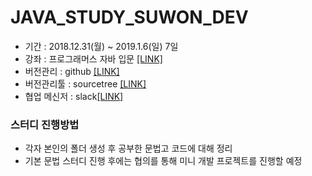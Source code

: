# JAVA_STUDY_SUWON_DEV

- 기간 : 2018.12.31(월) ~ 2019.1.6(일) 7일
- 강좌 : 프로그래머스 자바 입문 [[LINK]](https://programmers.co.kr/learn/courses/5)
- 버전관리 : github [[LINK]](https://github.com)
- 버전관리툴 : sourcetree [[LINK]](https://www.sourcetreeapp.com)
- 협업 메신저 : slack[[LINK]](https://slack.com)




### 스터디 진행방법

- 각자 본인의 폴더 생성 후 공부한 문법고 코드에 대해 정리
- 기본 문법 스터디 진행 후에는 협의를 통해 미니 개발 프로젝트를 진행할 예정

